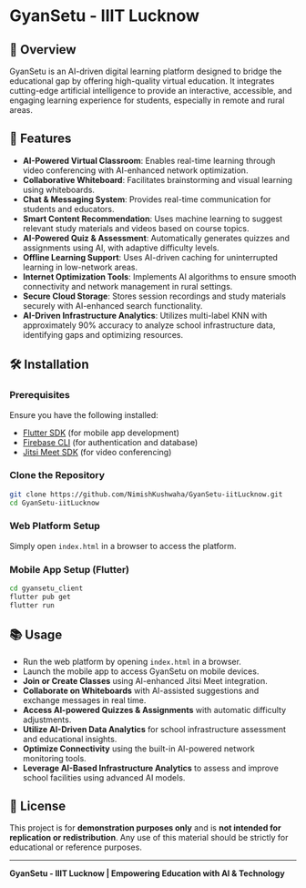 # GyanSetu - IIIT Lucknow

## 📌 Overview
GyanSetu is an AI-driven digital learning platform designed to bridge the educational gap by offering high-quality virtual education. It integrates cutting-edge artificial intelligence to provide an interactive, accessible, and engaging learning experience for students, especially in remote and rural areas.

## 🚀 Features
- **AI-Powered Virtual Classroom**: Enables real-time learning through video conferencing with AI-enhanced network optimization.
- **Collaborative Whiteboard**: Facilitates brainstorming and visual learning using whiteboards.
- **Chat & Messaging System**: Provides real-time communication for students and educators.
- **Smart Content Recommendation**: Uses machine learning to suggest relevant study materials and videos based on course topics.
- **AI-Powered Quiz & Assessment**: Automatically generates quizzes and assignments using AI, with adaptive difficulty levels.
- **Offline Learning Support**: Uses AI-driven caching for uninterrupted learning in low-network areas.
- **Internet Optimization Tools**: Implements AI algorithms to ensure smooth connectivity and network management in rural settings.
- **Secure Cloud Storage**: Stores session recordings and study materials securely with AI-enhanced search functionality.
- **AI-Driven Infrastructure Analytics**: Utilizes multi-label KNN with approximately 90% accuracy to analyze school infrastructure data, identifying gaps and optimizing resources.

## 🛠️ Installation

### Prerequisites
Ensure you have the following installed:
- [Flutter SDK](https://flutter.dev/docs/get-started/install) (for mobile app development)
- [Firebase CLI](https://firebase.google.com/docs/cli) (for authentication and database)
- [Jitsi Meet SDK](https://jitsi.github.io/handbook/docs/dev-guide/dev-guide-android-sdk) (for video conferencing)

### Clone the Repository
```sh
git clone https://github.com/NimishKushwaha/GyanSetu-iitLucknow.git
cd GyanSetu-iitLucknow
```

### Web Platform Setup
Simply open `index.html` in a browser to access the platform.

### Mobile App Setup (Flutter)
```sh
cd gyansetu_client
flutter pub get
flutter run
```

## 📚 Usage
- Run the web platform by opening `index.html` in a browser.
- Launch the mobile app to access GyanSetu on mobile devices.
- **Join or Create Classes** using AI-enhanced Jitsi Meet integration.
- **Collaborate on Whiteboards** with AI-assisted suggestions and exchange messages in real time.
- **Access AI-powered Quizzes & Assignments** with automatic difficulty adjustments.
- **Utilize AI-Driven Data Analytics** for school infrastructure assessment and educational insights.
- **Optimize Connectivity** using the built-in AI-powered network monitoring tools.
- **Leverage AI-Based Infrastructure Analytics** to assess and improve school facilities using advanced AI models.

## 📄 License
This project is for **demonstration purposes only** and is **not intended for replication or redistribution**. Any use of this material should be strictly for educational or reference purposes.

---
**GyanSetu - IIIT Lucknow | Empowering Education with AI & Technology**
